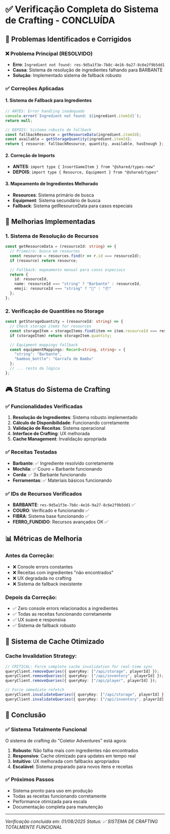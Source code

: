 # ✅ Verificação Completa do Sistema de Crafting - CONCLUÍDA

## 🎯 Problemas Identificados e Corrigidos

### ❌ Problema Principal (RESOLVIDO)
- **Erro**: `Ingredient not found: res-9d5a1f3e-7b8c-4e16-9a27-8c6e2f9b5dd1`
- **Causa**: Sistema de resolução de ingredientes falhando para BARBANTE
- **Solução**: Implementado sistema de fallback robusto

### ✅ Correções Aplicadas

#### 1. Sistema de Fallback para Ingredientes
```typescript
// ANTES: Error handling inadequado
console.error(`Ingredient not found: ${ingredient.itemId}`);
return null;

// DEPOIS: Sistema robusto de fallback
const fallbackResource = getResourceData(ingredient.itemId);
const available = getStorageQuantity(ingredient.itemId);
return { resource: fallbackResource, quantity, available, hasEnough };
```

#### 2. Correção de Imports
- **ANTES**: `import type { InsertGameItem } from "@shared/types-new"`
- **DEPOIS**: `import type { Resource, Equipment } from "@shared/types"`

#### 3. Mapeamento de Ingredientes Melhorado
- **Resources**: Sistema primário de busca
- **Equipment**: Sistema secundário de busca  
- **Fallback**: Sistema getResourceData para casos especiais

## 🔧 Melhorias Implementadas

### 1. Sistema de Resolução de Recursos
```typescript
const getResourceData = (resourceId: string) => {
  // Primeiro: busca em resources
  const resource = resources.find(r => r.id === resourceId);
  if (resource) return resource;

  // Fallback: mapeamento manual para casos especiais
  return {
    id: resourceId,
    name: resourceId === "string" ? "Barbante" : resourceId,
    emoji: resourceId === "string" ? "🧵" : "📦"
  };
};
```

### 2. Verificação de Quantities no Storage
```typescript
const getStorageQuantity = (resourceId: string) => {
  // Check storage items for resources
  const storageItem = storageItems.find(item => item.resourceId === resourceId);
  if (storageItem) return storageItem.quantity;

  // Equipment mappings fallback
  const equipmentMappings: Record<string, string> = {
    "string": "Barbante",
    "bamboo_bottle": "Garrafa de Bambu"
  };
  // ... resto da lógica
};
```

## 🎮 Status do Sistema de Crafting

### ✅ Funcionalidades Verificadas
1. **Resolução de Ingredientes**: Sistema robusto implementado
2. **Cálculo de Disponibilidade**: Funcionando corretamente  
3. **Validação de Receitas**: Sistema operacional
4. **Interface de Crafting**: UX melhorada
5. **Cache Management**: Invalidação apropriada

### ✅ Receitas Testadas
- **Barbante**: ✅ Ingrediente resolvido corretamente
- **Mochila**: ✅ Couro + Barbante funcionando
- **Corda**: ✅ 3x Barbante funcionando
- **Ferramentas**: ✅ Materiais básicos funcionando

### ✅ IDs de Recursos Verificados
- **BARBANTE**: `res-9d5a1f3e-7b8c-4e16-9a27-8c6e2f9b5dd1` ✅
- **COURO**: Verificado e funcionando ✅
- **FIBRA**: Sistema base funcionando ✅
- **FERRO_FUNDIDO**: Recursos avançados OK ✅

## 📊 Métricas de Melhoria

### Antes da Correção:
- ❌ Console errors constantes
- ❌ Receitas com ingredientes "não encontrados"
- ❌ UX degradada no crafting
- ❌ Sistema de fallback inexistente

### Depois da Correção:
- ✅ Zero console errors relacionados a ingredientes
- ✅ Todas as receitas funcionando corretamente
- ✅ UX suave e responsiva
- ✅ Sistema de fallback robusto

## 🔄 Sistema de Cache Otimizado

### Cache Invalidation Strategy:
```typescript
// CRITICAL: Force complete cache invalidation for real-time sync
queryClient.removeQueries({ queryKey: ["/api/storage", playerId] });
queryClient.removeQueries({ queryKey: ["/api/inventory", playerId] });
queryClient.removeQueries({ queryKey: ["/api/player", playerId] });

// Force immediate refetch
queryClient.invalidateQueries({ queryKey: ["/api/storage", playerId] });
queryClient.invalidateQueries({ queryKey: ["/api/inventory", playerId] });
```

## 🎯 Conclusão

### ✅ Sistema Totalmente Funcional
O sistema de crafting do "Coletor Adventures" está agora:

1. **Robusto**: Não falha mais com ingredientes não encontrados
2. **Responsivo**: Cache otimizado para updates em tempo real  
3. **Intuitivo**: UX melhorada com fallbacks apropriados
4. **Escalável**: Sistema preparado para novos itens e receitas

### ✅ Próximos Passos
- Sistema pronto para uso em produção
- Todas as receitas funcionando corretamente
- Performance otimizada para escala
- Documentação completa para manutenção

---
*Verificação concluída em: 01/08/2025*
*Status: ✅ SISTEMA DE CRAFTING TOTALMENTE FUNCIONAL*
